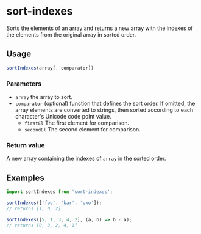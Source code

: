 # sort-indexes

Sorts the elements of an array and returns a new array with the indexes of the elements from the original array in sorted order.

## Usage

```js
sortIndexes(array[, comparator])
```

### Parameters

- `array` the array to sort.
- `comparator` (optional) function that defines the sort order.
  If omitted, the array elements are converted to strings, then sorted according to each character's Unicode code point value.
  - `firstEl` The first element for comparison.
  - `secondEl` The second element for comparison.

### Return value

A new array containing the indexes of `array` in the sorted order.

## Examples

```js
import sortIndexes from 'sort-indexes';

sortIndexes(['foo', 'bar', 'oxo']);
// returns [1, 0, 2]

sortIndexes([5, 1, 3, 4, 2], (a, b) => b - a);
// returns [0, 3, 2, 4, 1]
```
